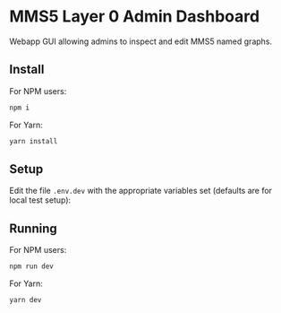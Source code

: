 # MMS5 Layer 0 Admin Dashboard
Webapp GUI allowing admins to inspect and edit MMS5 named graphs.

## Install

For NPM users:
```sh
npm i
```

For Yarn:
```sh
yarn install
```


## Setup

Edit the file `.env.dev` with the appropriate variables set (defaults are for local test setup):

## Running

For NPM users:
```sh
npm run dev
```

For Yarn:
```sh
yarn dev
```